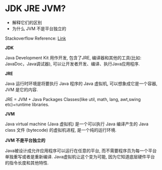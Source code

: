 # JDK JRE JVM?

* 解释它们的区别
* 为什么 JVM 不是平台独立的

Stackoverflow Reference: [Link](http://stackoverflow.com/questions/2812549/what-is-the-difference-between-the-jre-and-jvm)

**JDK**

Java Development Kit 用作开发, 包含了JRE, 编译器和其他的工具(比如: JavaDoc，Java调试器), 可以让开发者开发、编译、执行Java应用程序.

**JRE**

Java 运行时环境是将要执行 Java 程序的 Java 虚拟机, 可以想象成它是一个容器, JVM 是它的内容.

JRE = JVM + Java Packages Classes(like util, math, lang, awt,swing etc)+runtime libraries.

**JVM**

Java virtual machine (Java 虚拟机) 是一个可以执行 Java 编译产生的 Java class 文件 (bytecode) 的虚拟机进程, 是一个纯的运行环境.

**JVM 不是平台独立的**

Java被设计成允许应用程序可以运行在任意的平台, 而不需要程序员为每一个平台单独重写或者是重新编译. Java虚拟机让这个变为可能, 因为它知道底层硬件平台的指令长度和其他特性.


